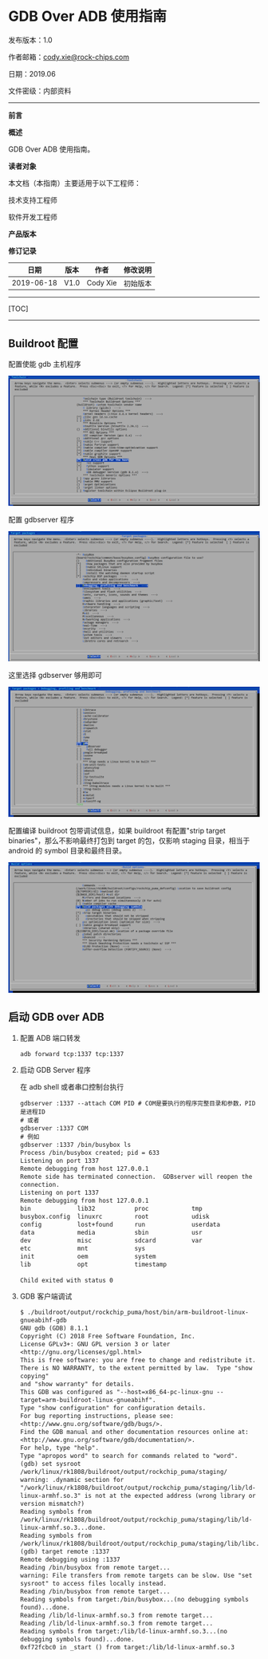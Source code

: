 # GDB Over ADB 使用指南

发布版本：1.0

作者邮箱：cody.xie@rock-chips.com

日期：2019.06

文件密级：内部资料

------

**前言**

**概述**

GDB Over ADB 使用指南。

**读者对象**

本文档（本指南）主要适用于以下工程师：

技术支持工程师

软件开发工程师

**产品版本**

**修订记录**

| **日期**   | **版本** | **作者**  | **修改说明** |
| ---------- | -------- | --------- | ------------ |
| 2019-06-18 | V1.0     | Cody Xie | 初始版本     |

------

[TOC]

------

## Buildroot 配置

配置使能 gdb 主机程序

![menuconfig-1](Rockchip-Developer-Guide-GDB-Over-ADB-CN/menuconfig-1.png)

配置 gdbserver 程序

![menuconfig-2](Rockchip-Developer-Guide-GDB-Over-ADB-CN/menuconfig-2.png)

这里选择 gdbserver 够用即可

![menuconfig-3](Rockchip-Developer-Guide-GDB-Over-ADB-CN/menuconfig-3.png)

配置编译 buildroot 包带调试信息，如果 buildroot 有配置"strip target binaries"，那么不影响最终打包到 target 的包，仅影响 staging 目录，相当于 android 的 symbol 目录和最终目录。

![menuconfig-4](Rockchip-Developer-Guide-GDB-Over-ADB-CN/menuconfig-4.png)

## 启动 GDB over ADB

1. 配置 ADB 端口转发

   ```console
   adb forward tcp:1337 tcp:1337
   ```

2. 启动 GDB Server 程序

   在 adb shell 或者串口控制台执行

   ```console
   gdbserver :1337 --attach COM PID # COM是要执行的程序完整目录和参数，PID是进程ID
   # 或者
   gdbserver :1337 COM
   # 例如
   gdbserver :1337 /bin/busybox ls
   Process /bin/busybox created; pid = 633
   Listening on port 1337
   Remote debugging from host 127.0.0.1
   Remote side has terminated connection.  GDBserver will reopen the connection.
   Listening on port 1337
   Remote debugging from host 127.0.0.1
   bin             lib32           proc            tmp
   busybox.config  linuxrc         root            udisk
   config          lost+found      run             userdata
   data            media           sbin            usr
   dev             misc            sdcard          var
   etc             mnt             sys
   init            oem             system
   lib             opt             timestamp

   Child exited with status 0
   ```

3. GDB 客户端调试

   ```
   $ ./buildroot/output/rockchip_puma/host/bin/arm-buildroot-linux-gnueabihf-gdb
   GNU gdb (GDB) 8.1.1
   Copyright (C) 2018 Free Software Foundation, Inc.
   License GPLv3+: GNU GPL version 3 or later <http://gnu.org/licenses/gpl.html>
   This is free software: you are free to change and redistribute it.
   There is NO WARRANTY, to the extent permitted by law.  Type "show copying"
   and "show warranty" for details.
   This GDB was configured as "--host=x86_64-pc-linux-gnu --target=arm-buildroot-linux-gnueabihf".
   Type "show configuration" for configuration details.
   For bug reporting instructions, please see:
   <http://www.gnu.org/software/gdb/bugs/>.
   Find the GDB manual and other documentation resources online at:
   <http://www.gnu.org/software/gdb/documentation/>.
   For help, type "help".
   Type "apropos word" to search for commands related to "word".
   (gdb) set sysroot /work/linux/rk1808/buildroot/output/rockchip_puma/staging/
   warning: .dynamic section for "/work/linux/rk1808/buildroot/output/rockchip_puma/staging/lib/ld-linux-armhf.so.3" is not at the expected address (wrong library or version mismatch?)
   Reading symbols from /work/linux/rk1808/buildroot/output/rockchip_puma/staging/lib/ld-linux-armhf.so.3...done.
   Reading symbols from /work/linux/rk1808/buildroot/output/rockchip_puma/staging/lib/libc.so.6...done.
   (gdb) target remote :1337
   Remote debugging using :1337
   Reading /bin/busybox from remote target...
   warning: File transfers from remote targets can be slow. Use "set sysroot" to access files locally instead.
   Reading /bin/busybox from remote target...
   Reading symbols from target:/bin/busybox...(no debugging symbols found)...done.
   Reading /lib/ld-linux-armhf.so.3 from remote target...
   Reading /lib/ld-linux-armhf.so.3 from remote target...
   Reading symbols from target:/lib/ld-linux-armhf.so.3...(no debugging symbols found)...done.
   0xf72fcbc0 in _start () from target:/lib/ld-linux-armhf.so.3
   ```

